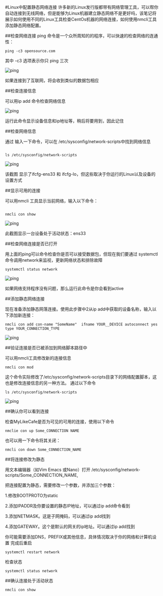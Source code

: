 #Linux中配置静态网络连接
许多新的Linux发行版都带有网络管理工具，可以帮你自动连接到无线网络，但是能够为Linux机器建立静态网络不是更好吗，该笔记将展示如何使用不同的Linux工具检查CentOs机器的网络连接，如何使用nmcli工具添加静态网络配置。

##检查网络连接
ping 命令是一个众所周知的的程序，可以快速的检查网络的连通性：

```
ping -c3 opensource.com
```

其中 -c3 选项表示你只 ping 三次

![ping](https://wendaoshuai66.github.io/study/note/images/ping1.png)

如果连接到了互联网，将会收到类似的数据包相应

##检查连接信息

可以用ip add 命令检查网络信息

![ping](https://wendaoshuai66.github.io/study/note/images/ping2.png)

运行此命令显示设备信息和ip地址等，稍后将要用到，因此记住

##检查网络信息

通过 输入一下命令，可以在 /etc/sysconfig/network-scripts中找到网络信息

```

ls /etc/sysconfig/network-scripts
```
![ping](https://wendaoshuai66.github.io/study/note/images/ping3.png)


该截图 显示了ifcfg-ens33 和 ifcfg-lo，但这些取决于你运行的Linux以及设备的设置方式

##显示可用的连接

可以用nmcli 工具显示当前网络，输入以下命令：

```

nmcli con show
```
![ping](https://wendaoshuai66.github.io/study/note/images/ping4.png)


此截图显示一台设备处于活动状态：ens33

##检查网络连接是否已打开

用上面的ping可以命令检查你是否可以接受数据包，但现在我们要通过 systemctl 命令调用network来监视，更新网络状态和排除故障


```
systemctl status network
```
![ping](https://wendaoshuai66.github.io/study/note/images/ping5.png)

如果网络支持程序没有问题，那么运行此命令是你会看到active

##添加静态网络连接


现在准备添加静态网落连接。使用此步骤中2从ip  add中获取的设备名称，输入以下添加新连接：

```
nmcli con add con-name "SomeName"  ifname YOUR__DEVICE autoconnect yes type YOUR_CONNECTION_TYPE
```

![ping](https://wendaoshuai66.github.io/study/note/images/ping6.png)


##验证连接是否已被添加到网络脚本路径中

可以用nmcli工具修改新的连接信息

```
nmcli con mod
```
这个命令实际修改了/etc/sysconfig/network-scripts目录下的网络配置脚本，这也是修改连接信息的另一种方法。
通过以下命令

```
ls /etc/sysconfig/network-scripts
```
![ping](https://wendaoshuai66.github.io/study/note/images/ping7.png)

##确认你可以看到连接

检查MyLikeCafe是否为可见的可用的连接，使用以下命令

```
nmclie con up Some_CONNECTION NAME
```

也可以用一下命令将其关闭：

```
nmcli con down Some_CONNECTION_NAME
```

##将连接修改为静态

用文本编辑器（如Vim Emacs 或Nano）打开  /etc/sysconfig/network-scripts/Some_CONNECTION_NAME,

把连接配置为静态，需要修改一个参数，并添加三个参数：

1.修改BOOTPROTO为static

2.添加IPADDR及你要设置的静态IP地址，可以通过ip add命令看到

3.添加NETMASK。这是子网掩码，可以通过ip add找到

4.添加GATEWAY。这个是默认的网关的ip地址。可以通过ip add找到


你可能需要添加DNS，PREFIX或其他信息，具体情况取决于你的网络和计算机设置
完成后重启

```
systemctl restart network
```

检查状态

```
systemctl status network
```

##确认连接处于活动状态

```
nmcli con show
```